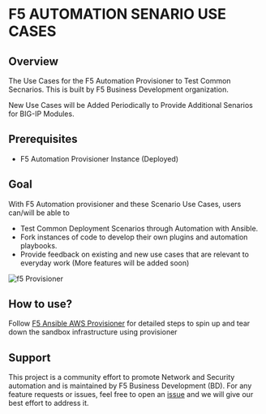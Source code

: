 # F5 AUTOMATION SENARIO USE CASES

## Overview
The Use Cases for the F5 Automation Provisioner to Test Common Secnarios. This is built by F5 Business Development organization.

New Use Cases will be Added Periodically to Provide Additional Senarios for BIG-IP Modules.

## Prerequisites
- F5 Automation Provisioner Instance (Deployed)

## Goal
With F5 Automation provisioner and these Scenario Use Cases, users can/will be able to  
- Test Common Deployment Scenarios through Automation with Ansible.
- Fork instances of code to develop their own plugins and automation playbooks.
- Provide feedback on existing and new use cases that are relevant to everyday work
(More features will be added soon)

![f5 Provisioner](images/Provisioner-960.gif)

## How to use?
Follow [F5 Ansible AWS Provisioner](https://github.com/f5alliances/f5_provisioner) for detailed steps to spin up and tear down the sandbox infrastructure using provisioner

## Support
This project is a community effort to promote Network and Security automation and is maintained by F5 Business Development (BD). For any feature requests or issues, feel free to open an [issue](https://github.com/f5alliances/f5_provisioner/issues) and we will give our best effort to address it.
